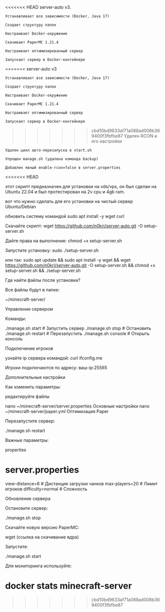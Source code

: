 <<<<<<< HEAD
server-auto v3.

    Устанавливает все зависимости (Docker, Java 17)

    Создает структуру папок

    Настраивает Docker-окружение

    Скачивает PaperMC 1.21.4

    Настраивает оптимизированный сервер

    Запускает сервер в Docker-контейнере
    
=======
server-auto v3
    
    Устанавливает все зависимости (Docker, Java 17)

    Создает структуру папок

    Настраивает Docker-окружение

    Скачивает PaperMC 1.21.4

    Настраивает оптимизированный сервер

    Запускает сервер в Docker-контейнере
    
>>>>>>> cbd10bd9633af71a088ad008b369400f3fbfbe87
    Удален RCON и его настройки

    Удален цикл авто-перезапуска в start.sh

    Упрощен manage.sh (удалена команда backup)

    Добавлен явный enable-rcon=false в server.properties
<<<<<<< HEAD

этот скрипт предназначен для установки на vds/vps, он был сделан на Ubuntu 22.04 и был протестирован на 2v cpu и 4gb ram.

вот что нужно сделать для его установки на чистый сервер Ubuntu/Debian

  обновить систему командой sudo apt install -y wget curl

Скачайте скрипт: wget https://github.com/n0kri/server-auto.git -O setup-server.sh

Дайте права на выполнение: chmod +x setup-server.sh

Запустите установку: sudo ./setup-server.sh

или так: sudo apt update && sudo apt install -y wget && wget https://github.com/n0kri/server-auto.git -O setup-server.sh && chmod +x setup-server.sh && ./setup-server.sh

 Где найти файлы после установки?

Все файлы будут в папке:

~/minecraft-server/

Управление сервером

Команды:

./manage.sh start    # Запустить сервер
./manage.sh stop     # Остановить
./manage.sh restart  # Перезапустить
./manage.sh console  # Открыть консоль

Подключение игроков

узнайте ip сервера командой: curl ifconfig.me

Игроки подключаются по адресу:
ваш-ip:25565

Дополнительные настройки

Как изменить параметры:

редактируйте файлы 

nano ~/minecraft-server/server.properties   Основные настройки
nano ~/minecraft-server/paper.yml        Оптимизация Paper

Перезапустите сервер:

./manage.sh restart

Важные параметры:

properties

# server.properties
view-distance=6             # Дистанция загрузки чанков
max-players=20              # Лимит игроков
difficulty=normal           # Сложность

 Обновление сервера

Остановите сервер:

./manage.sh stop

Скачайте новую версию PaperMC:

wget (ссылка на скачивание ядра)

Запустите:

./manage.sh start

Для мониторинга используйте:

docker stats minecraft-server
=======
>>>>>>> cbd10bd9633af71a088ad008b369400f3fbfbe87

